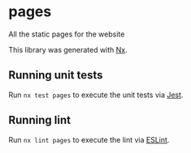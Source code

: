 # pages

All the static pages for the website

This library was generated with [Nx](https://nx.dev).

## Running unit tests

Run `nx test pages` to execute the unit tests via [Jest](https://jestjs.io).

## Running lint

Run `nx lint pages` to execute the lint via [ESLint](https://eslint.org/).
